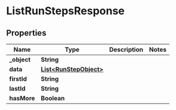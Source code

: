

# ListRunStepsResponse

## Properties

Name | Type | Description | Notes
------------ | ------------- | ------------- | -------------
**_object** | **String** |  | 
**data** | [**List&lt;RunStepObject&gt;**](RunStepObject.md) |  | 
**firstId** | **String** |  | 
**lastId** | **String** |  | 
**hasMore** | **Boolean** |  | 




